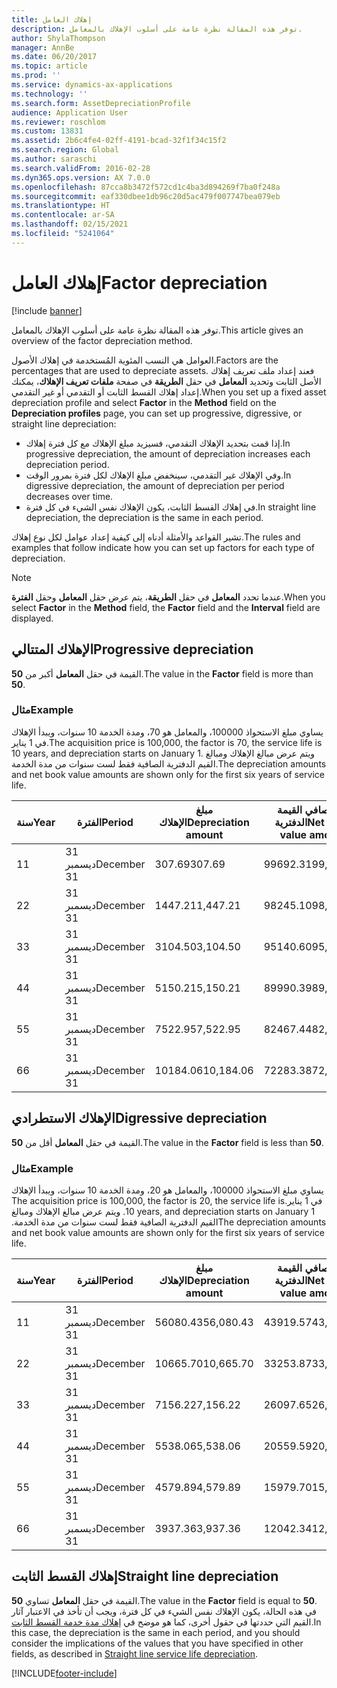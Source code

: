 ```yaml
---
title: إهلاك العامل
description: توفر هذه المقالة نظرة عامة على أسلوب الإهلاك بالمعامل.
author: ShylaThompson
manager: AnnBe
ms.date: 06/20/2017
ms.topic: article
ms.prod: ''
ms.service: dynamics-ax-applications
ms.technology: ''
ms.search.form: AssetDepreciationProfile
audience: Application User
ms.reviewer: roschlom
ms.custom: 13831
ms.assetid: 2b6c4fe4-02ff-4191-bcad-32f1f34c15f2
ms.search.region: Global
ms.author: saraschi
ms.search.validFrom: 2016-02-28
ms.dyn365.ops.version: AX 7.0.0
ms.openlocfilehash: 87cca8b3472f572cd1c4ba3d894269f7ba0f248a
ms.sourcegitcommit: eaf330dbee1db96c20d5ac479f007747bea079eb
ms.translationtype: HT
ms.contentlocale: ar-SA
ms.lasthandoff: 02/15/2021
ms.locfileid: "5241064"
---
```

# <a name="factor-depreciation"></a><span data-ttu-id="ca8e3-103">إهلاك العامل</span><span class="sxs-lookup"><span data-stu-id="ca8e3-103">Factor depreciation</span></span>

[!include [banner](../includes/banner.md)]

<span data-ttu-id="ca8e3-104">توفر هذه المقالة نظرة عامة على أسلوب الإهلاك بالمعامل.</span><span class="sxs-lookup"><span data-stu-id="ca8e3-104">This article gives an overview of the factor depreciation method.</span></span>

<span data-ttu-id="ca8e3-105">العوامل هي النسب المئوية المُستخدمة في إهلاك الأصول.</span><span class="sxs-lookup"><span data-stu-id="ca8e3-105">Factors are the percentages that are used to depreciate assets.</span></span> <span data-ttu-id="ca8e3-106">فعند إعداد ملف تعريف إهلاك الأصل الثابت وتحديد **المعامل** في حقل **الطريقة** في صفحة **ملفات تعريف الإهلاك**، يمكنك إعداد إهلاك القسط الثابت أو التقدمي أو غير التقدمي.</span><span class="sxs-lookup"><span data-stu-id="ca8e3-106">When you set up a fixed asset depreciation profile and select **Factor** in the **Method** field on the **Depreciation profiles** page, you can set up progressive, digressive, or straight line depreciation:</span></span>

-   <span data-ttu-id="ca8e3-107">إذا قمت بتحديد الإهلاك التقدمي، فسيزيد مبلغ الإهلاك مع كل فترة إهلاك.</span><span class="sxs-lookup"><span data-stu-id="ca8e3-107">In progressive depreciation, the amount of depreciation increases each depreciation period.</span></span>
-   <span data-ttu-id="ca8e3-108">وفي الإهلاك غير التقدمي، سينخفض مبلغ الإهلاك لكل فترة بمرور الوقت.</span><span class="sxs-lookup"><span data-stu-id="ca8e3-108">In digressive depreciation, the amount of depreciation per period decreases over time.</span></span>
-   <span data-ttu-id="ca8e3-109">في إهلاك القسط الثابت، يكون الإهلاك نفس الشيء في كل فترة.</span><span class="sxs-lookup"><span data-stu-id="ca8e3-109">In straight line depreciation, the depreciation is the same in each period.</span></span>

<span data-ttu-id="ca8e3-110">تشير القواعد والأمثلة أدناه إلى كيفية إعداد عوامل لكل نوع إهلاك.</span><span class="sxs-lookup"><span data-stu-id="ca8e3-110">The rules and examples that follow indicate how you can set up factors for each type of depreciation.</span></span> 

> [!NOTE] 
> <span data-ttu-id="ca8e3-111">عندما تحدد **المعامل** في حقل **الطريقة**، يتم عرض حقل **المعامل** وحقل **الفترة**.</span><span class="sxs-lookup"><span data-stu-id="ca8e3-111">When you select **Factor** in the **Method** field, the **Factor** field and the **Interval** field are displayed.</span></span>

## <a name="progressive-depreciation"></a><span data-ttu-id="ca8e3-112">الإهلاك المتتالي</span><span class="sxs-lookup"><span data-stu-id="ca8e3-112">Progressive depreciation</span></span>
<span data-ttu-id="ca8e3-113">القيمة في حقل **المعامل** أكبر من **50**.</span><span class="sxs-lookup"><span data-stu-id="ca8e3-113">The value in the **Factor** field is more than **50**.</span></span>

### <a name="example"></a><span data-ttu-id="ca8e3-114">مثال</span><span class="sxs-lookup"><span data-stu-id="ca8e3-114">Example</span></span>

<span data-ttu-id="ca8e3-115">يساوي مبلغ الاستحواذ 100000، والمعامل هو 70، ومدة الخدمة 10 سنوات، ويبدأ الإهلاك في 1 يناير.</span><span class="sxs-lookup"><span data-stu-id="ca8e3-115">The acquisition price is 100,000, the factor is 70, the service life is 10 years, and depreciation starts on January 1.</span></span> <span data-ttu-id="ca8e3-116">ويتم عرض مبالغ الإهلاك ومبالغ القيم الدفترية الصافية فقط لست سنوات من مدة الخدمة.‬</span><span class="sxs-lookup"><span data-stu-id="ca8e3-116">The depreciation amounts and net book value amounts are shown only for the first six years of service life.</span></span>

| <span data-ttu-id="ca8e3-117">سنة</span><span class="sxs-lookup"><span data-stu-id="ca8e3-117">Year</span></span> | <span data-ttu-id="ca8e3-118">الفترة</span><span class="sxs-lookup"><span data-stu-id="ca8e3-118">Period</span></span>      | <span data-ttu-id="ca8e3-119">مبلغ الإهلاك</span><span class="sxs-lookup"><span data-stu-id="ca8e3-119">Depreciation amount</span></span> | <span data-ttu-id="ca8e3-120">مبلغ صافي القيمة الدفترية</span><span class="sxs-lookup"><span data-stu-id="ca8e3-120">Net book value amount</span></span> |
|------|-------------|---------------------|-----------------------|
| <span data-ttu-id="ca8e3-121">1</span><span class="sxs-lookup"><span data-stu-id="ca8e3-121">1</span></span>    | <span data-ttu-id="ca8e3-122">31 ديسمبر</span><span class="sxs-lookup"><span data-stu-id="ca8e3-122">December 31</span></span> | <span data-ttu-id="ca8e3-123">307.69</span><span class="sxs-lookup"><span data-stu-id="ca8e3-123">307.69</span></span>              | <span data-ttu-id="ca8e3-124">99692.31</span><span class="sxs-lookup"><span data-stu-id="ca8e3-124">99,692.31</span></span>             |
| <span data-ttu-id="ca8e3-125">2</span><span class="sxs-lookup"><span data-stu-id="ca8e3-125">2</span></span>    | <span data-ttu-id="ca8e3-126">31 ديسمبر</span><span class="sxs-lookup"><span data-stu-id="ca8e3-126">December 31</span></span> | <span data-ttu-id="ca8e3-127">1447.21</span><span class="sxs-lookup"><span data-stu-id="ca8e3-127">1,447.21</span></span>            | <span data-ttu-id="ca8e3-128">98245.10</span><span class="sxs-lookup"><span data-stu-id="ca8e3-128">98,245.10</span></span>             |
| <span data-ttu-id="ca8e3-129">3</span><span class="sxs-lookup"><span data-stu-id="ca8e3-129">3</span></span>    | <span data-ttu-id="ca8e3-130">31 ديسمبر</span><span class="sxs-lookup"><span data-stu-id="ca8e3-130">December 31</span></span> | <span data-ttu-id="ca8e3-131">3104.50</span><span class="sxs-lookup"><span data-stu-id="ca8e3-131">3,104.50</span></span>            | <span data-ttu-id="ca8e3-132">95140.60</span><span class="sxs-lookup"><span data-stu-id="ca8e3-132">95,140.60</span></span>             |
| <span data-ttu-id="ca8e3-133">4</span><span class="sxs-lookup"><span data-stu-id="ca8e3-133">4</span></span>    | <span data-ttu-id="ca8e3-134">31 ديسمبر</span><span class="sxs-lookup"><span data-stu-id="ca8e3-134">December 31</span></span> | <span data-ttu-id="ca8e3-135">5150.21</span><span class="sxs-lookup"><span data-stu-id="ca8e3-135">5,150.21</span></span>            | <span data-ttu-id="ca8e3-136">89990.39</span><span class="sxs-lookup"><span data-stu-id="ca8e3-136">89,990.39</span></span>             |
| <span data-ttu-id="ca8e3-137">5</span><span class="sxs-lookup"><span data-stu-id="ca8e3-137">5</span></span>    | <span data-ttu-id="ca8e3-138">31 ديسمبر</span><span class="sxs-lookup"><span data-stu-id="ca8e3-138">December 31</span></span> | <span data-ttu-id="ca8e3-139">7522.95</span><span class="sxs-lookup"><span data-stu-id="ca8e3-139">7,522.95</span></span>            | <span data-ttu-id="ca8e3-140">82467.44</span><span class="sxs-lookup"><span data-stu-id="ca8e3-140">82,467.44</span></span>             |
| <span data-ttu-id="ca8e3-141">6</span><span class="sxs-lookup"><span data-stu-id="ca8e3-141">6</span></span>    | <span data-ttu-id="ca8e3-142">31 ديسمبر</span><span class="sxs-lookup"><span data-stu-id="ca8e3-142">December 31</span></span> | <span data-ttu-id="ca8e3-143">10184.06</span><span class="sxs-lookup"><span data-stu-id="ca8e3-143">10,184.06</span></span>           | <span data-ttu-id="ca8e3-144">72283.38</span><span class="sxs-lookup"><span data-stu-id="ca8e3-144">72,283.38</span></span>             |

## <a name="digressive-depreciation"></a><span data-ttu-id="ca8e3-145">الإهلاك الاستطرادي</span><span class="sxs-lookup"><span data-stu-id="ca8e3-145">Digressive depreciation</span></span>
<span data-ttu-id="ca8e3-146">القيمة في حقل **المعامل** أقل من **50**.</span><span class="sxs-lookup"><span data-stu-id="ca8e3-146">The value in the **Factor** field is less than **50**.</span></span>

### <a name="example"></a><span data-ttu-id="ca8e3-147">مثال</span><span class="sxs-lookup"><span data-stu-id="ca8e3-147">Example</span></span>

<span data-ttu-id="ca8e3-148">‏‫يساوي مبلغ الاستحواذ 100000، والمعامل هو 20، ومدة الخدمة 10 سنوات، ويبدأ الإهلاك في 1 يناير.</span><span class="sxs-lookup"><span data-stu-id="ca8e3-148">The acquisition price is 100,000, the factor is 20, the service life is 10 years, and depreciation starts on January 1.</span></span> <span data-ttu-id="ca8e3-149">ويتم عرض مبالغ الإهلاك ومبالغ القيم الدفترية الصافية فقط لست سنوات من مدة الخدمة.‬</span><span class="sxs-lookup"><span data-stu-id="ca8e3-149">The depreciation amounts and net book value amounts are shown only for the first six years of service life.</span></span>

| <span data-ttu-id="ca8e3-150">سنة</span><span class="sxs-lookup"><span data-stu-id="ca8e3-150">Year</span></span> | <span data-ttu-id="ca8e3-151">الفترة</span><span class="sxs-lookup"><span data-stu-id="ca8e3-151">Period</span></span>      | <span data-ttu-id="ca8e3-152">مبلغ الإهلاك</span><span class="sxs-lookup"><span data-stu-id="ca8e3-152">Depreciation amount</span></span> | <span data-ttu-id="ca8e3-153">مبلغ صافي القيمة الدفترية</span><span class="sxs-lookup"><span data-stu-id="ca8e3-153">Net book value amount</span></span> |
|------|-------------|---------------------|-----------------------|
| <span data-ttu-id="ca8e3-154">1</span><span class="sxs-lookup"><span data-stu-id="ca8e3-154">1</span></span>    | <span data-ttu-id="ca8e3-155">31 ديسمبر</span><span class="sxs-lookup"><span data-stu-id="ca8e3-155">December 31</span></span> | <span data-ttu-id="ca8e3-156">56080.43</span><span class="sxs-lookup"><span data-stu-id="ca8e3-156">56,080.43</span></span>           | <span data-ttu-id="ca8e3-157">43919.57</span><span class="sxs-lookup"><span data-stu-id="ca8e3-157">43,919.57</span></span>             |
| <span data-ttu-id="ca8e3-158">2</span><span class="sxs-lookup"><span data-stu-id="ca8e3-158">2</span></span>    | <span data-ttu-id="ca8e3-159">31 ديسمبر</span><span class="sxs-lookup"><span data-stu-id="ca8e3-159">December 31</span></span> | <span data-ttu-id="ca8e3-160">10665.70</span><span class="sxs-lookup"><span data-stu-id="ca8e3-160">10,665.70</span></span>           | <span data-ttu-id="ca8e3-161">33253.87</span><span class="sxs-lookup"><span data-stu-id="ca8e3-161">33,253.87</span></span>             |
| <span data-ttu-id="ca8e3-162">3</span><span class="sxs-lookup"><span data-stu-id="ca8e3-162">3</span></span>    | <span data-ttu-id="ca8e3-163">31 ديسمبر</span><span class="sxs-lookup"><span data-stu-id="ca8e3-163">December 31</span></span> | <span data-ttu-id="ca8e3-164">7156.22</span><span class="sxs-lookup"><span data-stu-id="ca8e3-164">7,156.22</span></span>            | <span data-ttu-id="ca8e3-165">26097.65</span><span class="sxs-lookup"><span data-stu-id="ca8e3-165">26,097.65</span></span>             |
| <span data-ttu-id="ca8e3-166">4</span><span class="sxs-lookup"><span data-stu-id="ca8e3-166">4</span></span>    | <span data-ttu-id="ca8e3-167">31 ديسمبر</span><span class="sxs-lookup"><span data-stu-id="ca8e3-167">December 31</span></span> | <span data-ttu-id="ca8e3-168">5538.06</span><span class="sxs-lookup"><span data-stu-id="ca8e3-168">5,538.06</span></span>            | <span data-ttu-id="ca8e3-169">20559.59</span><span class="sxs-lookup"><span data-stu-id="ca8e3-169">20,559.59</span></span>             |
| <span data-ttu-id="ca8e3-170">5</span><span class="sxs-lookup"><span data-stu-id="ca8e3-170">5</span></span>    | <span data-ttu-id="ca8e3-171">31 ديسمبر</span><span class="sxs-lookup"><span data-stu-id="ca8e3-171">December 31</span></span> | <span data-ttu-id="ca8e3-172">4579.89</span><span class="sxs-lookup"><span data-stu-id="ca8e3-172">4,579.89</span></span>            | <span data-ttu-id="ca8e3-173">15979.70</span><span class="sxs-lookup"><span data-stu-id="ca8e3-173">15,979.70</span></span>             |
| <span data-ttu-id="ca8e3-174">6</span><span class="sxs-lookup"><span data-stu-id="ca8e3-174">6</span></span>    | <span data-ttu-id="ca8e3-175">31 ديسمبر</span><span class="sxs-lookup"><span data-stu-id="ca8e3-175">December 31</span></span> | <span data-ttu-id="ca8e3-176">3937.36</span><span class="sxs-lookup"><span data-stu-id="ca8e3-176">3,937.36</span></span>            | <span data-ttu-id="ca8e3-177">12042.34</span><span class="sxs-lookup"><span data-stu-id="ca8e3-177">12,042.34</span></span>             |

## <a name="straight-line-depreciation"></a><span data-ttu-id="ca8e3-178">إهلاك القسط الثابت</span><span class="sxs-lookup"><span data-stu-id="ca8e3-178">Straight line depreciation</span></span>
<span data-ttu-id="ca8e3-179">القيمة في حقل **المعامل** تساوي **50**.</span><span class="sxs-lookup"><span data-stu-id="ca8e3-179">The value in the **Factor** field is equal to **50**.</span></span> <span data-ttu-id="ca8e3-180">في هذه الحالة، يكون الإهلاك نفس الشيء في كل فترة، ويجب أن تأخذ في الاعتبار آثار القيم التي حددتها في حقول أخرى، كما هو موضح في [إهلاك مدة خدمة القسط الثابت‬](straight-line-service-life-depreciation.md).</span><span class="sxs-lookup"><span data-stu-id="ca8e3-180">In this case, the depreciation is the same in each period, and you should consider the implications of the values that you have specified in other fields, as described in [Straight line service life depreciation](straight-line-service-life-depreciation.md).</span></span>





[!INCLUDE[footer-include](../../includes/footer-banner.md)]